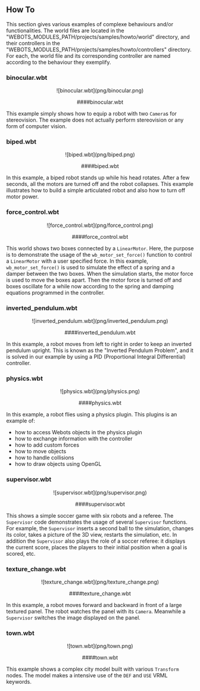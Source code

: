 ## How To

This section gives various examples of complexe behaviours and/or
functionalities. The world files are located in the
"WEBOTS_MODULES_PATH/projects/samples/howto/world" directory, and their
controllers in the "WEBOTS_MODULES_PATH/projects/samples/howto/controllers"
directory. For each, the world file and its corresponding controller are named
according to the behaviour they exemplify.

### binocular.wbt

<center>
![binocular.wbt](png/binocular.png)

####binocular.wbt
</center>

This example simply shows how to equip a robot with two `Camera`s for
stereovision. The example does not actually perform stereovision or any form of
computer vision.

### biped.wbt

<center>
![biped.wbt](png/biped.png)

####biped.wbt
</center>

In this example, a biped robot stands up while his head rotates. After a few
seconds, all the motors are turned off and the robot collapses. This example
illustrates how to build a simple articulated robot and also how to turn off
motor power.

### force_control.wbt

<center>
![force_control.wbt](png/force_control.png)

####force_control.wbt
</center>

This world shows two boxes connected by a `LinearMotor`. Here, the purpose is to
demonstrate the usage of the `wb_motor_set_force()` function to control a
`LinearMotor` with a user specified force. In this example,
`wb_motor_set_force()` is used to simulate the effect of a spring and a damper
between the two boxes. When the simulation starts, the motor force is used to
move the boxes apart. Then the motor force is turned off and boxes oscillate for
a while now according to the spring and damping equations programmed in the
controller.

### inverted_pendulum.wbt

<center>
![inverted_pendulum.wbt](png/inverted_pendulum.png)

####inverted_pendulum.wbt
</center>

In this example, a robot moves from left to right in order to keep an inverted
pendulum upright. This is known as the "Inverted Pendulum Problem", and it is
solved in our example by using a PID (Proportional Integral Differential)
controller.

### physics.wbt

<center>
![physics.wbt](png/physics.png)

####physics.wbt
</center>

In this example, a robot flies using a physics plugin. This plugins is an
example of:

- how to access Webots objects in the physics plugin
- how to exchange information with the controller
- how to add custom forces
- how to move objects
- how to handle collisions
- how to draw objects using OpenGL

### supervisor.wbt

<center>
![supervisor.wbt](png/supervisor.png)

####supervisor.wbt
</center>

This shows a simple soccer game with six robots and a referee. The `Supervisor`
code demonstrates the usage of several `Supervisor` functions. For example, the
`Supervisor` inserts a second ball to the simulation, changes its color, takes a
picture of the 3D view, restarts the simulation, etc. In addition the
`Supervisor` also plays the role of a soccer referee: it displays the current
score, places the players to their initial position when a goal is scored, etc.

### texture_change.wbt

<center>
![texture_change.wbt](png/texture_change.png)

####texture_change.wbt
</center>

In this example, a robot moves forward and backward in front of a large textured
panel. The robot watches the panel with its `Camera`. Meanwhile a `Supervisor`
switches the image displayed on the panel.

### town.wbt

<center>
![town.wbt](png/town.png)

####town.wbt
</center>

This example shows a complex city model built with various `Transform` nodes.
The model makes a intensive use of the `DEF` and `USE` VRML keywords.

